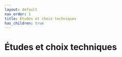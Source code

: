 ```yaml
---
layout: default
nav_order: 1
title: Études et choix techniques
has_children: true
---
```


# Études et choix techniques